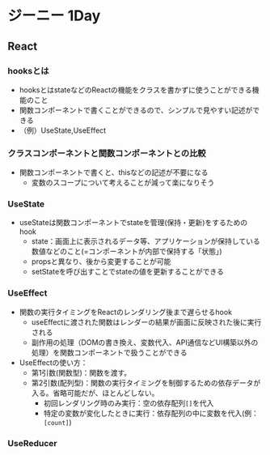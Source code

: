 # ジーニー 1Day
## React
### hooksとは
- hooksとはstateなどのReactの機能をクラスを書かずに使うことができる機能のこと
- 関数コンポーネントで書くことができるので、シンプルで見やすい記述ができる
- （例）UseState,UseEffect

### クラスコンポーネントと関数コンポーネントとの比較
- 関数コンポーネントで書くと、thisなどの記述が不要になる
  - 変数のスコープについて考えることが減って楽になりそう

### UseState
- useStateは関数コンポーネントでstateを管理(保持・更新)をするためのhook
  - state：画面上に表示されるデータ等、アプリケーションが保持している数値などのこと(=コンポーネントが内部で保持する「状態」)
  - propsと異なり、後から変更することが可能
  - setStateを呼び出すことでstateの値を更新することができる
### UseEffect
- 関数の実行タイミングをReactのレンダリング後まで遅らせるhook
  - useEffectに渡された関数はレンダーの結果が画面に反映された後に実行される
  - 副作用の処理（DOMの書き換え、変数代入、API通信などUI構築以外の処理）を関数コンポーネントで扱うことができる
- UseEffectの使い方：
  - 第1引数(関数型)：関数を渡す。
  - 第2引数(配列型)：関数の実行タイミングを制御するための依存データが入る。省略可能だが、ほとんどしない。
    - 初回レンダリング時のみ実行：空の依存配列`[]`を代入
    - 特定の変数が変化したときに実行：依存配列の中に変数を代入(例：`[count]`)
### UseReducer

